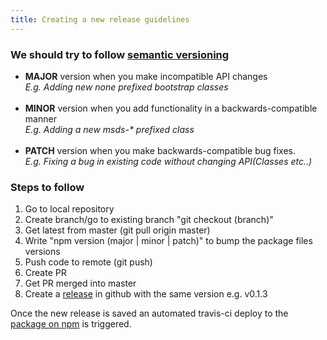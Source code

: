 ```yaml
---
title: Creating a new release guidelines
---
```

### We should try to follow [semantic versioning](https://semver.org/)
* **MAJOR** version when you make incompatible API changes<br>
_E.g. Adding new none prefixed bootstrap classes	<br><br>_
* **MINOR** version when you add functionality in a backwards-compatible manner<br>
_E.g. Adding a new msds-* prefixed class <br><br>_
* **PATCH** version when you make backwards-compatible bug fixes.<br>
_E.g. Fixing a bug in existing code without changing API(Classes etc..)_

### Steps to follow
1. Go to local repository
1. Create branch/go to existing branch "git checkout (branch)"
1. Get latest from master (git pull origin master)
1. Write "npm version (major | minor | patch)" to bump the package files versions
1. Push code to remote (git push)
1. Create PR
1. Get PR merged into master
1. Create a [release](https://github.com/milestone-sys/web-design-system/releases) in github with the same version e.g. v0.1.3

Once the new release is saved an automated travis-ci deploy to the [package on npm](https://www.npmjs.com/package/@milestone-sys/web-design-system) is triggered.